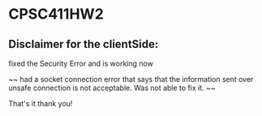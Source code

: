 # CPSC411HW2

## Disclaimer for the clientSide:

fixed the Security Error and is working now

~~ had a socket connection error that says that the information sent over unsafe connection is not acceptable. Was not able to fix it. ~~

That's it thank you!
